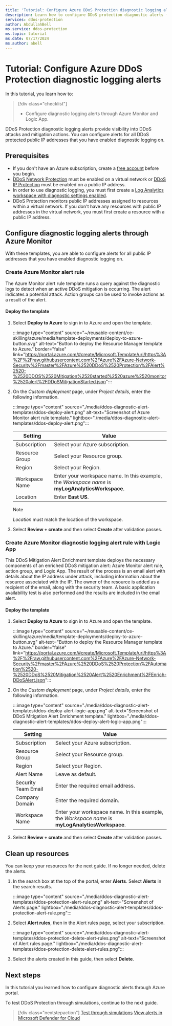 ```yaml
---
title: 'Tutorial: Configure Azure DDoS Protection diagnostic logging alerts'
description: Learn how to configure DDoS protection diagnostic alerts for Azure DDoS Protection.
services: ddos-protection
author: AbdullahBell
ms.service: ddos-protection
ms.topic: tutorial
ms.date: 07/17/2024
ms.author: abell
---
```


# Tutorial: Configure Azure DDoS Protection diagnostic logging alerts

In this tutorial, you learn how to:

> [!div class="checklist"]
> * Configure diagnostic logging alerts through Azure Monitor and Logic App.

DDoS Protection diagnostic logging alerts provide visibility into DDoS attacks and mitigation actions. You can configure alerts for all DDoS protected public IP addresses that you have enabled diagnostic logging on.

## Prerequisites

- If you don't have an Azure subscription, create a [free account](https://azure.microsoft.com/free/?WT.mc_id=A261C142F) before you begin.
- [DDoS Network Protection](manage-ddos-protection.md) must be enabled on a virtual network or [DDoS IP Protection](manage-ddos-protection-powershell-ip.md) must be enabled on a public IP address. 
- In order to use diagnostic logging, you must first create a [Log Analytics workspace with diagnostic settings enabled](ddos-configure-log-analytics-workspace.md). 
- DDoS Protection monitors public IP addresses assigned to resources within a virtual network. If you don't have any resources with public IP addresses in the virtual network, you must first create a resource with a public IP address. 

## Configure diagnostic logging alerts through Azure Monitor

With these templates, you are able to configure alerts for all public IP addresses that you have enabled diagnostic logging on. 

### Create Azure Monitor alert rule

The Azure Monitor alert rule template runs a query against the diagnostic logs to detect when an active DDoS mitigation is occurring. The alert indicates a potential attack. Action groups can be used to invoke actions as a result of the alert.


#### Deploy the template

1. Select **Deploy to Azure** to sign in to Azure and open the template. 

    :::image type="content" source="~/reusable-content/ce-skilling/azure/media/template-deployments/deploy-to-azure-button.svg" alt-text="Button to deploy the Resource Manager template to Azure." border="false" link="https://portal.azure.com/#create/Microsoft.Template/uri/https%3A%2F%2Fraw.githubusercontent.com%2FAzure%2FAzure-Network-Security%2Fmaster%2FAzure%2520DDoS%2520Protection%2FAlert%2520-%2520DDOS%2520Mitigation%2520started%2520azure%2520monitor%2520alert%2FDDoSMitigationStarted.json":::

1. On the *Custom deployment* page, under *Project details*, enter the following information. 

    :::image type="content" source="./media/ddos-diagnostic-alert-templates/ddos-deploy-alert.png" alt-text="Screenshot of Azure Monitor alert rule template." lightbox="./media/ddos-diagnostic-alert-templates/ddos-deploy-alert.png":::

    | Setting | Value |
    |--|--|
    | Subscription | Select your Azure subscription. |   
    | Resource Group | Select your Resource group. | 
    | Region | Select your Region. |
    | Workspace Name | Enter your workspace name. In this example, the *Workspace name* is **myLogAnalyticsWorkspace**. | 
    | Location | Enter **East US**. |

    > [!NOTE]
    > *Location* must match the location of the workspace.
        
1. Select **Review + create** and then select **Create** after validation passes.


### Create Azure Monitor diagnostic logging alert rule with Logic App

This DDoS Mitigation Alert Enrichment template deploys the necessary components of an enriched DDoS mitigation alert: Azure Monitor alert rule, action group, and Logic App. The result of the process is an email alert with details about the IP address under attack, including information about the resource associated with the IP. The owner of the resource is added as a recipient of the email, along with the security team. A basic application availability test is also performed and the results are included in the email alert.
#### Deploy the template 

1.  Select **Deploy to Azure** to sign in to Azure and open the template. 

    :::image type="content" source="~/reusable-content/ce-skilling/azure/media/template-deployments/deploy-to-azure-button.svg" alt-text="Button to deploy the Resource Manager template to Azure." border="false" link="https://portal.azure.com/#create/Microsoft.Template/uri/https%3A%2F%2Fraw.githubusercontent.com%2FAzure%2FAzure-Network-Security%2Fmaster%2FAzure%2520DDoS%2520Protection%2FAutomation%2520-%2520DDoS%2520Mitigation%2520Alert%2520Enrichment%2FEnrich-DDoSAlert.json":::
    
1. On the *Custom deployment* page, under *Project details*, enter the following information. 

    :::image type="content" source="./media/ddos-diagnostic-alert-templates/ddos-deploy-alert-logic-app.png" alt-text="Screenshot of DDoS Mitigation Alert Enrichment template." lightbox="./media/ddos-diagnostic-alert-templates/ddos-deploy-alert-logic-app.png":::

    | Setting | Value |
    |--|--|
    | Subscription | Select your Azure subscription. |   
    | Resource Group | Select your Resource group. | 
    | Region | Select your Region. |
    | Alert Name | Leave as default. | 
    | Security Team Email | Enter the required email address. |
    | Company Domain | Enter the required domain. |
    | Workspace Name | Enter your workspace name. In this example, the *Workspace name* is **myLogAnalyticsWorkspace**. |

1. Select **Review + create** and then select **Create** after validation passes. 

## Clean up resources
You can keep your resources for the next guide. If no longer needed, delete the alerts.

1. In the search box at the top of the portal, enter **Alerts**. Select **Alerts** in the search results.

    :::image type="content" source="./media/ddos-diagnostic-alert-templates/ddos-protection-alert-rule.png" alt-text="Screenshot of Alerts page." lightbox="./media/ddos-diagnostic-alert-templates/ddos-protection-alert-rule.png":::

1. Select **Alert rules**, then in the Alert rules page, select your subscription.

     :::image type="content" source="./media/ddos-diagnostic-alert-templates/ddos-protection-delete-alert-rules.png" alt-text="Screenshot of Alert rules page." lightbox="./media/ddos-diagnostic-alert-templates/ddos-protection-delete-alert-rules.png":::

1. Select the alerts created in this guide, then select **Delete**. 

## Next steps

In this tutorial you learned how to configure diagnostic alerts through Azure portal.

To test DDoS Protection through simulations, continue to the next guide.

> [!div class="nextstepaction"]
> [Test through simulations](test-through-simulations.md)
> [View alerts in Microsoft Defender for Cloud](ddos-view-alerts-defender-for-cloud.md)
